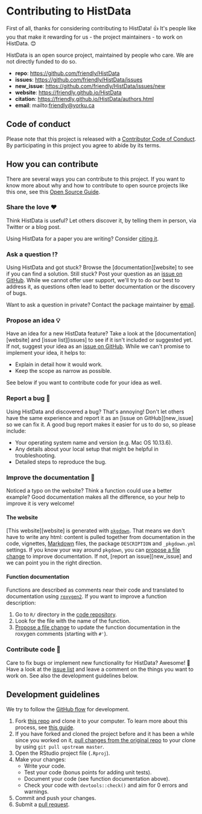 # Contributing to HistData

<!-- This CONTRIBUTING.md is adapted from https://gist.github.com/peterdesmet/e90a1b0dc17af6c12daf6e8b2f044e7c -->

First of all, thanks for considering contributing to HistData! 👍 It's people like you that make it rewarding for us - the project maintainers - to work on HistData. 😊

HistData is an open source project, maintained by people who care. We are not directly funded to do so.

* **repo**: https://github.com/friendly/HistData
* **issues**: https://github.com/friendly/HistData/issues
* **new_issue**: https://github.com/friendly/HistData/issues/new
* **website**: https://friendly.github.io/HistData 
* **citation**: https://friendly.github.io/HistData/authors.html
* **email**: mailto:friendly@yorku.ca

## Code of conduct

Please note that this project is released with a [Contributor Code of Conduct](CODE_OF_CONDUCT.md). By participating in this project you agree to abide by its terms.

## How you can contribute

There are several ways you can contribute to this project. If you want to know more about why and how to contribute to open source projects like this one, see this [Open Source Guide](https://opensource.guide/how-to-contribute/).

### Share the love ❤️

Think HistData is useful? Let others discover it, by telling them in person, via Twitter or a blog post.

Using HistData for a paper you are writing? Consider [citing it](https://friendly.github.io/HistData/authors.html).

### Ask a question ⁉️

Using HistData and got stuck? Browse the [documentation][website] to see if you can find a solution. Still stuck? Post your question as an [issue on GitHub](https://github.com/friendly/HistData/issues/new). While we cannot offer user support, we'll try to do our best to address it, as questions often lead to better documentation or the discovery of bugs.

Want to ask a question in private? Contact the package maintainer by [email](mailto:friendly@yorku.ca).

### Propose an idea 💡

Have an idea for a new HistData feature? Take a look at the [documentation][website] and [issue list][issues] to see if it isn't included or suggested yet. If not, suggest your idea as an [issue on GitHub](https://github.com/friendly/HistData/issues/new). While we can't promise to implement your idea, it helps to:

* Explain in detail how it would work.
* Keep the scope as narrow as possible.

See below if you want to contribute code for your idea as well.

### Report a bug 🐛

Using HistData and discovered a bug? That's annoying! Don't let others have the same experience and report it as an [issue on GitHub][new_issue] so we can fix it. A good bug report makes it easier for us to do so, so please include:

* Your operating system name and version (e.g. Mac OS 10.13.6).
* Any details about your local setup that might be helpful in troubleshooting.
* Detailed steps to reproduce the bug.

### Improve the documentation 📖

Noticed a typo on the website? Think a function could use a better example? Good documentation makes all the difference, so your help to improve it is very welcome!

#### The website

[This website][website] is generated with [`pkgdown`](http://pkgdown.r-lib.org/). That means we don't have to write any html: content is pulled together from documentation in the code, vignettes, [Markdown](https://guides.github.com/features/mastering-markdown/) files, the package `DESCRIPTION` and `_pkgdown.yml` settings. If you know your way around `pkgdown`, you can [propose a file change](https://help.github.com/articles/editing-files-in-another-user-s-repository/) to improve documentation. If not, [report an issue][new_issue] and we can point you in the right direction.

#### Function documentation

Functions are described as comments near their code and translated to documentation using [`roxygen2`](https://klutometis.github.io/roxygen/). If you want to improve a function description:

1. Go to `R/` directory in the [code repository](https://github.com/friendly/HistData/).
2. Look for the file with the name of the function.
3. [Propose a file change](https://help.github.com/articles/editing-files-in-another-user-s-repository/) to update the function documentation in the roxygen comments (starting with `#'`).

### Contribute code 📝

Care to fix bugs or implement new functionality for HistData? Awesome! 👏 Have a look at the [issue list](https://github.com/friendly/HistData/issues) and leave a comment on the things you want to work on. See also the development guidelines below.

## Development guidelines

We try to follow the [GitHub flow](https://guides.github.com/introduction/flow/) for development.

1. Fork [this repo](https://github.com/friendly/HistData) and clone it to your computer. To learn more about this process, see [this guide](https://guides.github.com/activities/forking/).
2. If you have forked and cloned the project before and it has been a while since you worked on it, [pull changes from the original repo](https://help.github.com/articles/merging-an-upstream-repository-into-your-fork/) to your clone by using `git pull upstream master`.
3. Open the RStudio project file (`.Rproj`).
4. Make your changes:
    * Write your code.
    * Test your code (bonus points for adding unit tests).
    * Document your code (see function documentation above).
    * Check your code with `devtools::check()` and aim for 0 errors and warnings.
5. Commit and push your changes.
6. Submit a [pull request](https://guides.github.com/activities/forking/#making-a-pull-request).
